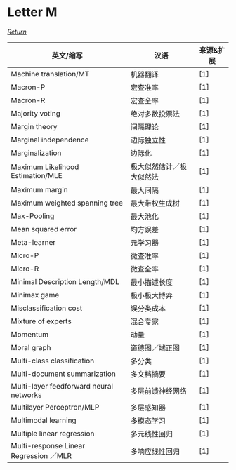 # Letter M
[*Return*](https://github.com/SyncedAI00/Artificial-Intelligence-Terminology/blob/master/README.md)

英文/缩写|汉语|来源&扩展
---|---|---
Machine translation/MT|	机器翻译|[1]
Macron-P	|宏查准率|[1]
Macron-R	|宏查全率|[1]
Majority voting|	绝对多数投票法|[1]
Margin theory	|间隔理论|[1]
Marginal independence 	|边际独立性|[1]
Marginalization 	|边际化|[1]
Maximum Likelihood Estimation/MLE|	极大似然估计／极大似然法|[1]
Maximum margin	|最大间隔|[1]
Maximum weighted spanning tree|	最大带权生成树|[1]
Max-Pooling	|最大池化|[1]
Mean squared error	|均方误差|[1]
Meta-learner|	元学习器|[1]
Micro-P	|微查准率|[1]
Micro-R	|微查全率|[1]
Minimal  Description Length/MDL|	最小描述长度|[1]
Minimax game	|极小极大博弈|[1]
Misclassification cost|	误分类成本|[1]
Mixture of experts|	混合专家|[1]
Momentum	|动量|[1]
Moral graph	|道德图／端正图|[1]
Multi-class classification	|多分类|[1]
Multi-document summarization	|多文档摘要|[1]
Multi-layer feedforward neural networks|	多层前馈神经网络|[1]
Multilayer Perceptron/MLP|	多层感知器|[1]
Multimodal learning|	多模态学习|[1]
Multiple linear regression|	多元线性回归|[1]
Multi-response Linear Regression ／MLR	|多响应线性回归|[1]
